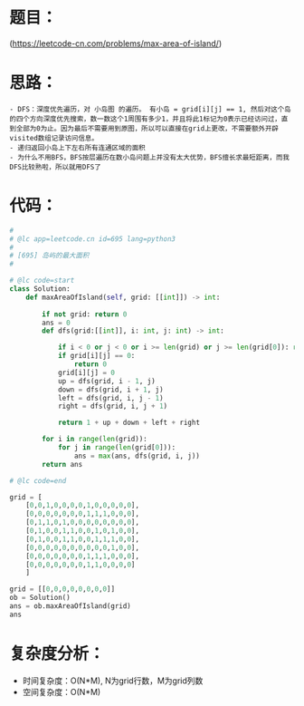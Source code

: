题目：
====

(https://leetcode-cn.com/problems/max-area-of-island/)

思路：
====

    - DFS：深度优先遍历，对 小岛图 的遍历。 有小岛 = grid[i][j] == 1, 然后对这个岛的四个方向深度优先搜索，数一数这个1周围有多少1，并且将此1标记为0表示已经访问过，直到全部为0为止。因为最后不需要用到原图，所以可以直接在grid上更改，不需要额外开辟visited数组记录访问信息。
    - 递归返回小岛上下左右所有连通区域的面积
    - 为什么不用BFS，BFS按层遍历在数小岛问题上并没有太大优势，BFS擅长求最短距离，而我DFS比较熟啦，所以就用DFS了

代码：
====

```python
#
# @lc app=leetcode.cn id=695 lang=python3
#
# [695] 岛屿的最大面积
#

# @lc code=start
class Solution:
    def maxAreaOfIsland(self, grid: [[int]]) -> int:
        
        if not grid: return 0
        ans = 0
        def dfs(grid:[[int]], i: int, j: int) -> int:

            if i < 0 or j < 0 or i >= len(grid) or j >= len(grid[0]): return 0
            if grid[i][j] == 0:
                return 0
            grid[i][j] = 0
            up = dfs(grid, i - 1, j)
            down = dfs(grid, i + 1, j)
            left = dfs(grid, i, j - 1)
            right = dfs(grid, i, j + 1)

            return 1 + up + down + left + right

        for i in range(len(grid)):
            for j in range(len(grid[0])):
                ans = max(ans, dfs(grid, i, j))
        return ans

# @lc code=end

grid = [
    [0,0,1,0,0,0,0,1,0,0,0,0,0],
    [0,0,0,0,0,0,0,1,1,1,0,0,0],
    [0,1,1,0,1,0,0,0,0,0,0,0,0],
    [0,1,0,0,1,1,0,0,1,0,1,0,0],
    [0,1,0,0,1,1,0,0,1,1,1,0,0],
    [0,0,0,0,0,0,0,0,0,0,1,0,0],
    [0,0,0,0,0,0,0,1,1,1,0,0,0],
    [0,0,0,0,0,0,0,1,1,0,0,0,0]
    ]

grid = [[0,0,0,0,0,0,0,0]]
ob = Solution()
ans = ob.maxAreaOfIsland(grid)
ans
```

复杂度分析：
====

- 时间复杂度：O(N*M), N为grid行数，M为grid列数
- 空间复杂度：O(N*M)
